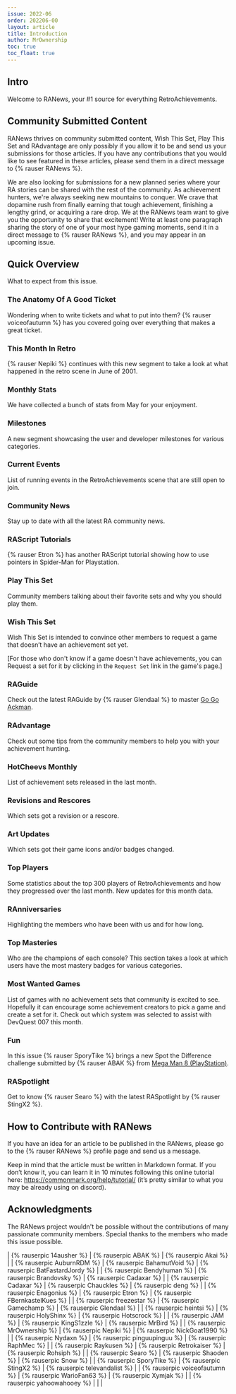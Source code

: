 ```yaml
---
issue: 2022-06
order: 202206-00
layout: article
title: Introduction
author: MrOwnership
toc: true
toc_float: true
---
```


## Intro
Welcome to RANews, your #1 source for everything RetroAchievements.

## Community Submitted Content
RANews thrives on community submitted content, Wish This Set, Play This Set and RAdvantage are only possibly if you allow it to be and send us your submissions for those articles. If you have any contributions that you would like to see featured in these articles, please send them in a direct message to {% rauser RANews %}.

We are also looking for submissions for a new planned series where your RA stories can be shared with the rest of the community. As achievement hunters, we're always seeking new mountains to conquer. We crave that dopamine rush from finally earning that tough achievement, finishing a lengthy grind, or acquiring a rare drop. We at the RANews team want to give you the opportunity to share that excitement! Write at least one paragraph sharing the story of one of your most hype gaming moments, send it in a direct message to {% rauser RANews %}, and you may appear in an upcoming issue.


## Quick Overview
What to expect from this issue.


### The Anatomy Of A Good Ticket
Wondering when to write tickets and what to put into them? {% rauser voiceofautumn %} has you covered going over everything that makes a great ticket.


### This Month In Retro
{% rauser Nepiki %} continues with this new segment to take a look at what happened in the retro scene in June of 2001.


### Monthly Stats
We have collected a bunch of stats from May for your enjoyment.


### Milestones
A new segment showcasing the user and developer milestones for various categories.


### Current Events
List of running events in the RetroAchievements scene that are still open to join.


### Community News
Stay up to date with all the latest RA community news.


### RAScript Tutorials
{% rauser Etron %} has another RAScript tutorial showing how to use pointers in Spider-Man for Playstation.


### Play This Set
Community members talking about their favorite sets and why you should play them.


### Wish This Set
Wish This Set is intended to convince other members to request a game that doesn’t have an achievement set yet.

[For those who don't know if a game doesn't have achievements, you can Request a set for it by clicking in the `Request Set` link in the game's page.]


### RAGuide
Check out the latest RAGuide by {% rauser Glendaal %} to master [Go Go Ackman](https://retroachievements.org/game/2945).


### RAdvantage
Check out some tips from the community members to help you with your achievement hunting.


### HotCheevs Monthly
List of achievement sets released in the last month.


### Revisions and Rescores
Which sets got a revision or a rescore.


### Art Updates
Which sets got their game icons and/or badges changed.


### Top Players
Some statistics about the top 300 players of RetroAchievements and how they progressed over the last month. New updates for this month data.


### RAnniversaries
Highlighting the members who have been with us and for how long.


### Top Masteries
Who are the champions of each console? This section takes a look at which users have the most mastery badges for various categories.


### Most Wanted Games
List of games with no achievement sets that community is excited to see. Hopefully it can encourage some achievement creators to pick a game and create a set for it. Check out which system was selected to assist with DevQuest 007 this month.


### Fun
In this issue {% rauser SporyTike %} brings a new Spot the Difference challenge submitted by {% rauser ABAK %} from [Mega Man 8 (PlayStation)](https://retroachievements.org/game/11365).


### RASpotlight
Get to know {% rauser Searo %} with the latest RASpotlight by {% rauser StingX2 %}.


## How to Contribute with RANews
If you have an idea for an article to be published in the RANews, please go to the {% rauser RANews %} profile page and send us a message.

Keep in mind that the article must be written in Markdown format. If you don’t know it, you can learn it in 10 minutes following this online tutorial here: <https://commonmark.org/help/tutorial/> (it’s pretty similar to what you may be already using on discord).


## Acknowledgments
The RANews project wouldn't be possible without the contributions of many passionate community members. Special thanks to the members who made this issue possible.

| {% rauserpic 14ausher %}      | {% rauserpic ABAK %}         | {% rauserpic Akai %}            |
| {% rauserpic AuburnRDM %}     | {% rauserpic BahamutVoid %}  | {% rauserpic BatFastardJordy %} |
| {% rauserpic Bendyhuman %}    | {% rauserpic Brandovsky %}   | {% rauserpic Cadaxar %}         |
| {% rauserpic Cadaxar %}       | {% rauserpic Chauckles %}    | {% rauserpic deng %}            |
| {% rauserpic Enagonius %}     | {% rauserpic Etron %}        | {% rauserpic FBernkastelKues %} |
| {% rauserpic freezestar %}    | {% rauserpic Gamechamp %}    | {% rauserpic Glendaal %}        |
| {% rauserpic heintsi %}       | {% rauserpic HolyShinx %}    | {% rauserpic Hotscrock %}       |
| {% rauserpic JAM %}           | {% rauserpic KingS1zzle %}   | {% rauserpic MrBird %}          |
| {% rauserpic MrOwnership %}   | {% rauserpic Nepiki %}       | {% rauserpic NickGoat1990 %}    |
| {% rauserpic Nydaxn %}        | {% rauserpic pinguupinguu %} | {% rauserpic RaphMec %}         |
| {% rauserpic Raykusen %}      | {% rauserpic Retrokaiser %}  | {% rauserpic Rohsiph %}         |
| {% rauserpic Searo %}         | {% rauserpic Shaoden %}      | {% rauserpic Snow %}         |
| {% rauserpic SporyTike %}     | {% rauserpic StingX2 %}      | {% rauserpic televandalist %}   |
| {% rauserpic voiceofautumn %} | {% rauserpic WarioFan63 %}   | {% rauserpic Xymjak %}          |
| {% rauserpic yahoowahooey %}  |                              |                                 |